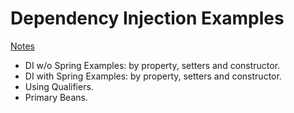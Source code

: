 # Dependency Injection Examples

[Notes](notes.md)

* DI w/o Spring Examples: by property, setters and constructor.
* DI with Spring Examples: by property, setters and constructor.
* Using Qualifiers.
* Primary Beans.